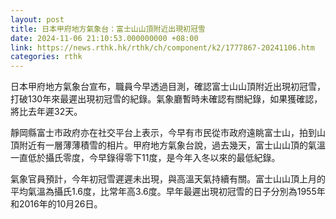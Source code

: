 ```yaml
---
layout: post
title: 日本甲府地方氣象台：富士山山頂附近出現初冠雪
date: 2024-11-06 21:10:53.000000000 +08:00
link: https://news.rthk.hk/rthk/ch/component/k2/1777867-20241106.htm
categories: rthk
---
```


日本甲府地方氣象台宣布，職員今早透過目測，確認富士山山頂附近出現初冠雪，打破130年來最遲出現初冠雪的紀錄。氣象廳暫時未確認有關紀錄，如果獲確認，將比去年遲32天。

靜岡縣富士市政府亦在社交平台上表示，今早有市民從市政府遠眺富士山，拍到山頂附近有一層薄薄積雪的相片。甲府地方氣象台說，過去幾天，富士山山頂的氣溫一直低於攝氏零度，今早錄得零下11度，是今年入冬以來的最低紀錄。

氣象官員預計，今年初冠雪遲遲未出現，與高溫天氣持續有關。富士山山頂上月的平均氣溫為攝氏1.6度，比常年高3.6度。早年最遲出現初冠雪的日子分別為1955年和2016年的10月26日。
